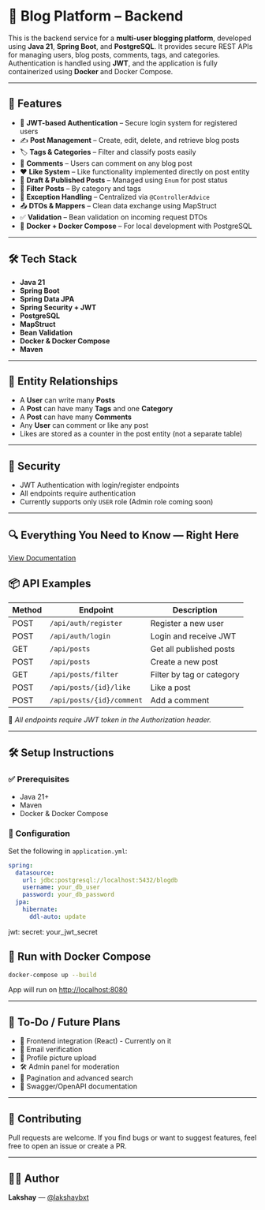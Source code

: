 # 📝 Blog Platform – Backend

This is the backend service for a **multi-user blogging platform**, developed using **Java 21**, **Spring Boot**, and **PostgreSQL**. It provides secure REST APIs for managing users, blog posts, comments, tags, and categories. Authentication is handled using **JWT**, and the application is fully containerized using **Docker** and Docker Compose.

---

## 🚀 Features

- 🔐 **JWT-based Authentication** – Secure login system for registered users
- ✍️ **Post Management** – Create, edit, delete, and retrieve blog posts
- 🏷️ **Tags & Categories** – Filter and classify posts easily
- 💬 **Comments** – Users can comment on any blog post
- ❤️ **Like System** – Like functionality implemented directly on post entity
- 📄 **Draft & Published Posts** – Managed using `Enum` for post status
- 📌 **Filter Posts** – By category and tags
- 🧾 **Exception Handling** – Centralized via `@ControllerAdvice`
- 📤 **DTOs & Mappers** – Clean data exchange using MapStruct
- ✅ **Validation** – Bean validation on incoming request DTOs
- 🐳 **Docker + Docker Compose** – For local development with PostgreSQL

---

## 🛠️ Tech Stack

- **Java 21**
- **Spring Boot**
- **Spring Data JPA**
- **Spring Security + JWT**
- **PostgreSQL**
- **MapStruct**
- **Bean Validation**
- **Docker & Docker Compose**
- **Maven**

---

## 🧱 Entity Relationships

- A **User** can write many **Posts**
- A **Post** can have many **Tags** and one **Category**
- A **Post** can have many **Comments**
- Any **User** can comment or like any post
- Likes are stored as a counter in the post entity (not a separate table)

---

## 🔐 Security

- JWT Authentication with login/register endpoints
- All endpoints require authentication
- Currently supports only `USER` role (Admin role coming soon)

---
## 🔍 Everything You Need to Know — Right Here

[View Documentation](https://github.com/lakshaybxt)

## 📦 API Examples

| Method | Endpoint                 | Description                |
|--------|--------------------------|----------------------------|
| POST   | `/api/auth/register`     | Register a new user        |
| POST   | `/api/auth/login`        | Login and receive JWT      |
| GET    | `/api/posts`             | Get all published posts    |
| POST   | `/api/posts`             | Create a new post          |
| GET    | `/api/posts/filter`      | Filter by tag or category  |
| POST   | `/api/posts/{id}/like`   | Like a post                |
| POST   | `/api/posts/{id}/comment`| Add a comment              |

📌 _All endpoints require JWT token in the Authorization header._

---

## 🛠️ Setup Instructions

### ✅ Prerequisites

- Java 21+
- Maven
- Docker & Docker Compose

### 🔧 Configuration

Set the following in `application.yml`:

```yaml
spring:
  datasource:
    url: jdbc:postgresql://localhost:5432/blogdb
    username: your_db_user
    password: your_db_password
  jpa:
    hibernate:
      ddl-auto: update
```

jwt:
  secret: your_jwt_secret

## 🐳 Run with Docker Compose

```bash
docker-compose up --build
```
App will run on [http://localhost:8080](http://localhost:8080)

---

## 📌 To-Do / Future Plans

- 🔄 Frontend integration (React) - Currently on it
- 📧 Email verification
- 👤 Profile picture upload
- 🛠️ Admin panel for moderation
- 📑 Pagination and advanced search
- 📄 Swagger/OpenAPI documentation

---

## 🤝 Contributing

Pull requests are welcome. If you find bugs or want to suggest features, feel free to open an issue or create a PR.

---

## 👨‍💻 Author

**Lakshay** — [@lakshaybxt](https://github.com/lakshaybxt)

